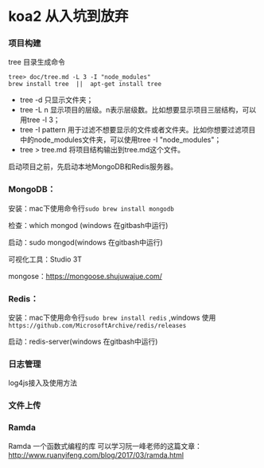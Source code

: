 # koa2 从入坑到放弃

### 项目构建

tree 目录生成命令
```shell
tree> doc/tree.md -L 3 -I "node_modules"
brew install tree  ||  apt-get install tree
```

* tree -d 只显示文件夹； 
* tree -L n 显示项目的层级。n表示层级数。比如想要显示项目三层结构，可以用tree -l 3； 
* tree -I pattern 用于过滤不想要显示的文件或者文件夹。比如你想要过滤项目中的node_modules文件夹，可以使用tree -I "node_modules"； 
* tree > tree.md 将项目结构输出到tree.md这个文件。

启动项目之前，先启动本地MongoDB和Redis服务器。

### MongoDB：
安装：mac下使用命令行`sudo brew install mongodb` 

检查：which mongod (windows 在gitbash中运行)

启动：sudo mongod(windows 在gitbash中运行)

可视化工具：Studio 3T

mongose：https://mongoose.shujuwajue.com/

### Redis：

安装：mac下使用命令行`sudo brew install redis` ,windows 使用 `https://github.com/MicrosoftArchive/redis/releases`

启动：redis-server(windows 在gitbash中运行)

### 日志管理

log4js接入及使用方法

### 文件上传

### Ramda
Ramda 一个函数式编程的库
可以学习阮一峰老师的这篇文章：
http://www.ruanyifeng.com/blog/2017/03/ramda.html